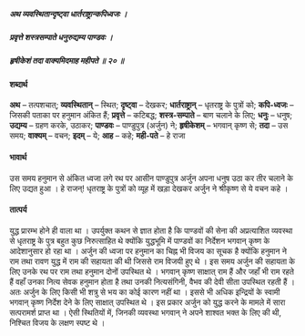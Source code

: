 ##### अथ व्यवस्थितान्दृष्ट्वा धार्तराष्ट्रान्कपिध्वजः ।
##### प्रवृत्ते शस्त्रसम्पाते धनुरुद्यम्य पाण्डवः ।
##### हृषीकेशं तदा वाक्यमिदमाह महीपते ॥ २० ॥

#### शब्दार्थ

**अथ** – तत्पशचात्; **व्यवस्थितान्** – स्थित; **दृष्ट्वा** – देखकर; **धार्तराष्ट्रान्** – धृतराष्ट्र के पुत्रों को; **कपि-ध्वजः** – जिसकी पताका पर हनुमान अंकित हैं; **प्रवृत्ते** – कटिबद्ध; **शस्त्र-सम्पाते** – बाण चलाने के लिए; **धनुः** – धनुष; **उद्यम्य** – ग्रहण करके, उठाकर; **पाण्डवः** – पाण्डुपुत्र (अर्जुन) ने; **हृषीकेशम्** – भगवान् कृष्ण से; **तदा** – उस समय; **वाक्यम्** – वचन; **इदम्** – ये; **आह** – कहे; **मही-पते** – हे राजा

#### भावार्थ

उस समय हनुमान से अंकित ध्वजा लगे रथ पर आसीन पाण्डुपुत्र अर्जुन अपना धनुष उठा कर तीर चलाने के लिए उद्यत हुआ । हे राजन्! धृतराष्ट्र के पुत्रों को व्यूह में खड़ा देखकर अर्जुन ने श्रीकृष्ण से ये वचन कहे ।

#### तात्पर्य

युद्ध प्रारम्भ होने ही वाला था । उपर्युक्त कथन से ज्ञात होता है कि पाण्डवों की सेना की अप्रत्याशित व्यवस्था से धृतराष्ट्र के पुत्र बहुत कुछ निरुत्साहित थे क्योंकि युद्धभूमि में पाण्डवों का निर्देशन भगवान् कृष्ण के आदेशानुसार हो रहा था । अर्जुन की ध्वजा पर हनुमान का चिह्न भी विजय का सूचक है क्योंकि हनुमान ने राम तथा रावण युद्ध में राम की सहायता की थी जिससे राम विजयी हुए थे । इस समय अर्जुन की सहायता के लिए उनके रथ पर राम तथा हनुमान दोनों उपस्थित थे । भगवान् कृष्ण साक्षात् राम हैं और जहाँ भी राम रहते हैं वहाँ उनका नित्य सेवक हनुमान होता है तथा उनकी नित्यसंगिनी, वैभव की देवी सीता उपस्थित रहती हैं । अतः अर्जुन के लिए किसी भी शत्रु से भय का कोई कारण नहीं था । इससे भी अधिक इन्द्रियों के स्वामी भगवान् कृष्ण निर्देश देने के लिए साक्षात् उपस्थित थे । इस प्रकार अर्जुन को युद्ध करने के मामले में सारा सत्परामर्श प्राप्त था । ऐसी स्थितियों में, जिनकी व्यवस्था भगवान् ने अपने शाश्वत भक्त के लिए की थी, निश्चित विजय के लक्षण स्पष्ट थे ।